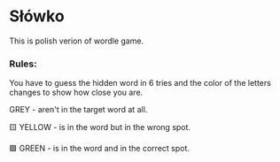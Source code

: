 # Słówko

This is polish verion of wordle game.

### Rules: 
You have to guess the hidden word in 6 tries and the color of the letters changes to show how close you are.

   GREY - aren't in the target word at all.
   
🟨 YELLOW - is in the word but in the wrong spot.

🟩 GREEN -  is in the word and in the correct spot.

